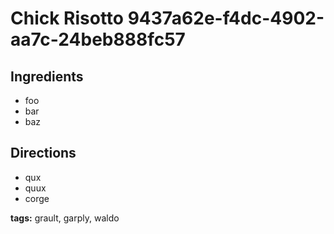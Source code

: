 # Chick Risotto 9437a62e-f4dc-4902-aa7c-24beb888fc57

## Ingredients

- foo
- bar
- baz


## Directions

- qux
- quux
- corge


__tags:__ grault, garply, waldo
